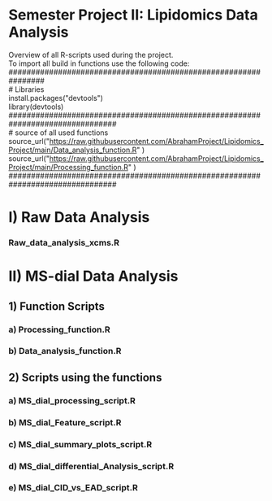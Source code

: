 # Semester Project II: Lipidomics Data Analysis

Overview of all R-scripts used during the project.  
To import all build in functions use the following code:  
 ################################################################  
     #  Libraries  
install.packages("devtools")  
library(devtools)  
 ################################################################################  
     #  source of all used functions  
source_url("https://raw.githubusercontent.com/AbrahamProject/Lipidomics_Project/main/Data_analysis_function.R" )  
source_url("https://raw.githubusercontent.com/AbrahamProject/Lipidomics_Project/main/Processing_function.R" )  
 ################################################################################


# I) Raw Data Analysis
### Raw_data_analysis_xcms.R
# II) MS-dial Data Analysis
## 1) Function Scripts
### a) Processing_function.R
### b) Data_analysis_function.R

## 2) Scripts using the functions
### a) MS_dial_processing_script.R
### b) MS_dial_Feature_script.R
### c) MS_dial_summary_plots_script.R
### d) MS_dial_differential_Analysis_script.R
### e) MS_dial_CID_vs_EAD_script.R

